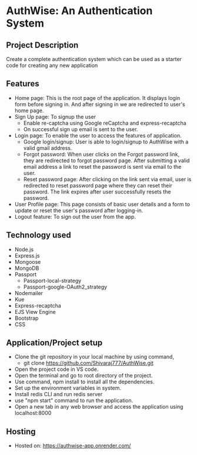 # AuthWise: An Authentication System

## Project Description

Create a complete authentication system which can be used as a starter code for creating any new application

## Features

- Home page: This is the root page of the application. It displays login form before signing in. And after signing in we are redirected to user's home page.
- Sign Up page: To signup the user
    - Enable re-captcha using Google reCaptcha and express-recaptcha
    - On successful sign up email is sent to the user.
- Login page: To enable the user to access the features of application.
    - Google login/signup: User is able to login/signup to AuthWise with a valid gmail address.
    - Forgot password: When user clicks on the Forgot password link, they are redirected to forgot password page. After submitting a valid email address a link to reset the password is sent via email to the user.
    - Reset password page: After clicking on the link sent via email, user is redirected to reset password page where they can reset their password. The link expires after user successfully resets the password.
- User Profile page: This page consists of basic user details and a form to update or reset the user's password after logging-in.
- Logout feature: To sign out the user from the app.

## Technology used

- Node.js
- Express.js
- Mongoose
- MongoDB
- Passport
    - Passport-local-strategy
    - Passport-google-OAuth2_strategy
- Nodemailer
- Kue
- Express-recaptcha
- EJS View Engine
- Bootstrap
- CSS

## Application/Project setup

- Clone the git repository in your local machine by using command,
    - git clone https://github.com/Shivaraj777/AuthWise.git
- Open the project code in VS code.
- Open the terminal and go to root directory of the project.
- Use command, npm install to install all the dependencies.
- Set up the environment variables in system.
- Install redis CLI and run redis server
- use "npm start" command to run the application.
- Open a new tab in any web browser and access the application using localhost:8000

## Hosting

- Hosted on: https://authwise-app.onrender.com/